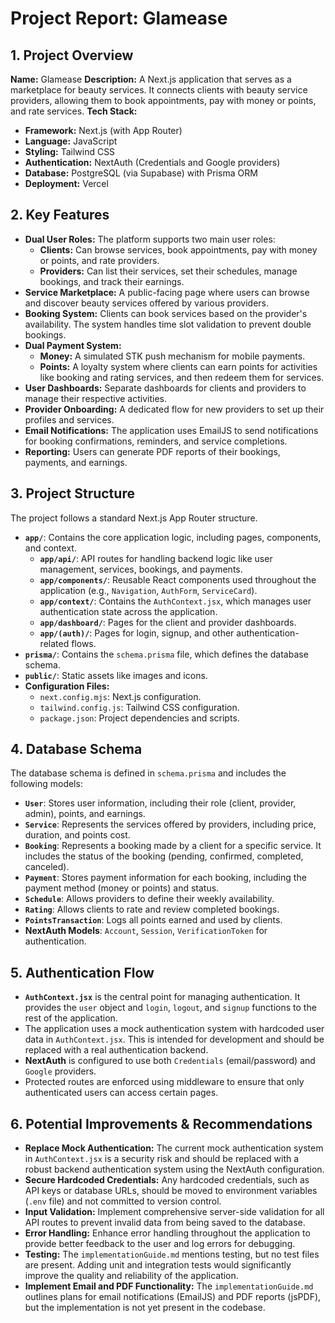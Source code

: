 # Project Report: Glamease

## 1. Project Overview

**Name:** Glamease
**Description:** A Next.js application that serves as a marketplace for beauty services. It connects clients with beauty service providers, allowing them to book appointments, pay with money or points, and rate services.
**Tech Stack:**
- **Framework:** Next.js (with App Router)
- **Language:** JavaScript
- **Styling:** Tailwind CSS
- **Authentication:** NextAuth (Credentials and Google providers)
- **Database:** PostgreSQL (via Supabase) with Prisma ORM
- **Deployment:** Vercel

## 2. Key Features

- **Dual User Roles:** The platform supports two main user roles:
    - **Clients:** Can browse services, book appointments, pay with money or points, and rate providers.
    - **Providers:** Can list their services, set their schedules, manage bookings, and track their earnings.
- **Service Marketplace:** A public-facing page where users can browse and discover beauty services offered by various providers.
- **Booking System:** Clients can book services based on the provider's availability. The system handles time slot validation to prevent double bookings.
- **Dual Payment System:**
    - **Money:** A simulated STK push mechanism for mobile payments.
    - **Points:** A loyalty system where clients can earn points for activities like booking and rating services, and then redeem them for services.
- **User Dashboards:** Separate dashboards for clients and providers to manage their respective activities.
- **Provider Onboarding:** A dedicated flow for new providers to set up their profiles and services.
- **Email Notifications:** The application uses EmailJS to send notifications for booking confirmations, reminders, and service completions.
- **Reporting:** Users can generate PDF reports of their bookings, payments, and earnings.

## 3. Project Structure

The project follows a standard Next.js App Router structure.

- **`app/`**: Contains the core application logic, including pages, components, and context.
    - **`app/api/`**: API routes for handling backend logic like user management, services, bookings, and payments.
    - **`app/components/`**: Reusable React components used throughout the application (e.g., `Navigation`, `AuthForm`, `ServiceCard`).
    - **`app/context/`**: Contains the `AuthContext.jsx`, which manages user authentication state across the application.
    - **`app/dashboard/`**: Pages for the client and provider dashboards.
    - **`app/(auth)/`**: Pages for login, signup, and other authentication-related flows.
- **`prisma/`**: Contains the `schema.prisma` file, which defines the database schema.
- **`public/`**: Static assets like images and icons.
- **Configuration Files:**
    - `next.config.mjs`: Next.js configuration.
    - `tailwind.config.js`: Tailwind CSS configuration.
    - `package.json`: Project dependencies and scripts.

## 4. Database Schema

The database schema is defined in `schema.prisma` and includes the following models:

- **`User`**: Stores user information, including their role (client, provider, admin), points, and earnings.
- **`Service`**: Represents the services offered by providers, including price, duration, and points cost.
- **`Booking`**: Represents a booking made by a client for a specific service. It includes the status of the booking (pending, confirmed, completed, canceled).
- **`Payment`**: Stores payment information for each booking, including the payment method (money or points) and status.
- **`Schedule`**: Allows providers to define their weekly availability.
- **`Rating`**: Allows clients to rate and review completed bookings.
- **`PointsTransaction`**: Logs all points earned and used by clients.
- **NextAuth Models**: `Account`, `Session`, `VerificationToken` for authentication.

## 5. Authentication Flow

- **`AuthContext.jsx`** is the central point for managing authentication. It provides the `user` object and `login`, `logout`, and `signup` functions to the rest of the application.
- The application uses a mock authentication system with hardcoded user data in `AuthContext.jsx`. This is intended for development and should be replaced with a real authentication backend.
- **NextAuth** is configured to use both `Credentials` (email/password) and `Google` providers.
- Protected routes are enforced using middleware to ensure that only authenticated users can access certain pages.

## 6. Potential Improvements & Recommendations

- **Replace Mock Authentication:** The current mock authentication system in `AuthContext.jsx` is a security risk and should be replaced with a robust backend authentication system using the NextAuth configuration.
- **Secure Hardcoded Credentials:** Any hardcoded credentials, such as API keys or database URLs, should be moved to environment variables (`.env` file) and not committed to version control.
- **Input Validation:** Implement comprehensive server-side validation for all API routes to prevent invalid data from being saved to the database.
- **Error Handling:** Enhance error handling throughout the application to provide better feedback to the user and log errors for debugging.
- **Testing:** The `implementationGuide.md` mentions testing, but no test files are present. Adding unit and integration tests would significantly improve the quality and reliability of the application.
- **Implement Email and PDF Functionality:** The `implementationGuide.md` outlines plans for email notifications (EmailJS) and PDF reports (jsPDF), but the implementation is not yet present in the codebase.
